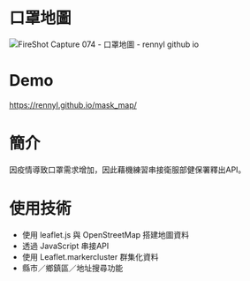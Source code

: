 # 口罩地圖
![FireShot Capture 074 - 口罩地圖 - rennyl github io](https://user-images.githubusercontent.com/61685458/117578820-ca8a5580-b122-11eb-9f32-6f443b07581c.png)

# Demo
https://rennyl.github.io/mask_map/

# 簡介
因疫情導致口罩需求增加，因此藉機練習串接衛服部健保署釋出API。


# 使用技術
<ul>
      <li>使用 leaflet.js 與 OpenStreetMap 搭建地圖資料</li>
      <li>透過 JavaScript 串接API</li>
      <li>使用 Leaflet.markercluster 群集化資料</li>
      <li>縣市／鄉鎮區／地址搜尋功能</li>
</ul>

